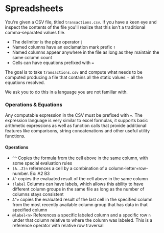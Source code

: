 # Spreadsheets

You're given a CSV file, titled `transactions.csv`. If you have a keen eye and inspect the contents of the file
you'll realize that this isn't a traditional comma-separated values file.

- The delimiter is the pipe operator `|`
- Named columns have an exclamation mark prefix `!`
- Named columns appear anywhere in the file as long as they maintain the same column count
- Cells can have equations prefixed with `=`

The goal is to take `transactions.csv` and compute what needs to be computed producing a file
that contains all the static values + all the equations resolved.

We ask you to do this in a language you are not familiar with.

### Operations & Equations

Any computable expression in the CSV must be prefixed with `=`. The expression
language is very similar to excel formulas, it supports basic arithmetic expressions
as well as function calls that provide additional features like comparisons,
string concatenations and other useful utility functions.

#### Operations

- `^^` Copies the formula from the cell above in the same column, with some special evaluation rules
- `(A..Z)n` references a cell by a combination of a column-letter+row-number. Ex: A2 B3
- `A^` copies the evaluated result of the cell above in the same column
- `!label` Columns can have labels, which allows this ability to have different column groups in the same file as long as the number of columns stays consistent
- `A^v` copies the evaluated result of the last cell in the specified column from the most recently available column group that has data in that specified column
- `@label<n>` References a specific labeled column and a specific row `n` under that column relative to where the column was labeled. This is a reference operator with relative row traversal

